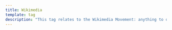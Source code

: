 ```yaml
---
title: Wikimedia
template: tag
description: "This tag relates to the Wikimedia Movement: anything to do with Wikipedia, Commons, Wikisource, etc."
---
```

